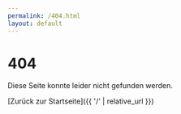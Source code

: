 ```yaml
---
permalink: /404.html
layout: default
---
```


# 404

Diese Seite konnte leider nicht gefunden werden.

[Zurück zur Startseite]({{ '/' | relative_url }})
